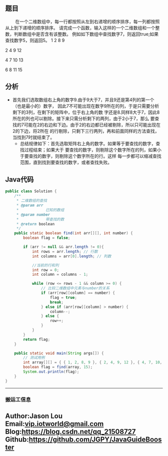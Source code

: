 ## 题目
&ensp;&ensp;&ensp;&ensp;
    在一个二维数组中，每一行都按照从左到右递增的顺序排序，每一列都按照从上到下递增的顺序排序。
请完成一个函数，输入这样的一个二维数组和一个整数，判断数组中是否含有该整数。
例如如下数组中查找数字7，则返回true;如果查找数字5，则返回5。
1 2 8  9

2 4 9  12

4 7 10 13

6 8 11 15

## 分析
- 首先我们选取数组右上角的数字9.由于9大于7，并且9还是第4列的第一个（也是最小的）数字，
因此7不可能出现在数字9所在的列，于是只需要分析剩下的3列，在剩下的矩阵中，位于右上角的数
字还是8.同样8大于7，因此8所在的列也可以剔除。接下来只需分析剩下的两列，由于2小于7，那么
要查找的7可能在2的右边和下边。由于2的右边都已经被剔除，所以只可能出现在2的下边，将2所在
的行剔除，只剩下三行两列，再和前面同样的方法查找，当找到7时就结束了。
  - 总结规律如下：首先选取矩阵右上角的数字。如果等于要查找的数字，查找过程结束；如果大于
要查找的数字，则剔除这个数字所在的列，如果小于要查找的数字，则剔除这个数字所在的行。这样
每一步都可以缩减查找范围，直到找到要查找的数字，或者查找失败。

## Java代码
```java
public class Solution {
    /**
     * 二维数组的查找
     * @param arr
     *            已知的数组
     * @param number
     *            带查找的数
     * @return boolean
     */
    public static boolean find(int arr[][], int number) {
        boolean flag = false;

        if (arr != null && arr.length != 0){
            int rows = arr.length; // 行数
            int columns = arr[0].length; // 列数

            //当前的行和列
            int row = 0;
            int column = columns - 1;

            while (row <= rows - 1 && column >= 0) {
                // 比较二维数组中元素与number的关系
                if (arr[row][column] == number) {
                    flag = true;
                    break;
                } else if (arr[row][column] > number) {
                    column--;
                } else {
                    row++;
                }
            }
        }
        return flag;
    }

    public static void main(String args[]) {
        // 测试用例
        int array[][] = { { 1, 2, 8, 9 }, { 2, 4, 9, 12 }, { 4, 7, 10, 13 }, { 6, 8, 11, 15 } };
        boolean flag = find(array, 15);
        System.out.println(flag);
    }
}
```

---
### 搬运工信息
Author:Jason Lou <br>
Email:vip.iotworld@gmail.com <br>
Blog:https://blog.csdn.net/qq_21508727 <br>
Github:https://github.com/JGPY/JavaGuideBooster <br>
---